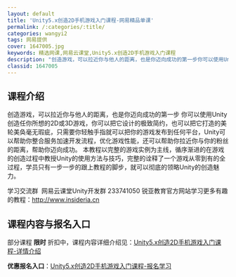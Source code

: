 ```yaml
---
layout: default
title: 'Unity5.x创造2D手机游戏入门课程-网易精品单课'
permalink: /:categories/:title/
categories: wangyi2
tags: 网易提供
cover: 1647005.jpg
keywords: 精选网课,网易云课堂,Unity5.x创造2D手机游戏入门课程
description: "创造游戏，可以拉近你与他人的距离，也是你迈向成功的第一步你可以使用Unity创造任你所想的2D或3D游戏，你可以把它设计的极致简约，也可以把它打造的美轮美奂毫无瑕疵，只需要你轻触手指就可以把"
classid: 1647005
---
```


## 课程介绍

创造游戏，可以拉近你与他人的距离，也是你迈向成功的第一步 
你可以使用Unity创造任你所想的2D或3D游戏，你可以把它设计的极致简约，也可以把它打造的美轮美奂毫无瑕疵，只需要你轻触手指就可以把你的游戏发布到任何平台，Unity可以帮助你整合服务加速开发流程，优化游戏性能，还可以帮助你拉近你与你的粉丝的距离，帮助你迈向成功。
本教程以完整的游戏实例为主线，循序渐进的在游戏的创造过程中教授Unity的使用方法与技巧，完整的诠释了一个游戏从零到有的全过程，学员只有一步一步的跟上教程的脚步，就可以彻底的领略Unity的创造魅力。

学习交流群
 网易云课堂Unity开发群 233741050
 锐亚教育官方网站学习更多有趣的教程：http://www.insideria.cn

## 课程内容与报名入口

部分课程 **限时** 折扣中，课程内容详细介绍见：[Unity5.x创造2D手机游戏入门课程-详情介绍](https://study.163.com/course/introduction/1647005.htm?share=1&shareId=1025206652&utm_campaign=share&utm_medium=iphoneShare&utm_source=&utm_u=1025206652)

**优惠报名入口**：[Unity5.x创造2D手机游戏入门课程-报名学习](https://study.163.com/course/introduction/1647005.htm?share=1&shareId=1025206652&utm_campaign=share&utm_medium=iphoneShare&utm_source=&utm_u=1025206652)

